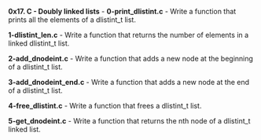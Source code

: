 **0x17. C - Doubly linked lists** - **0-print_dlistint.c** - Write a function that prints all the elements of a dlistint_t list.

**1-dlistint_len.c** - Write a function that returns the number of elements in a linked dlistint_t list.

**2-add_dnodeint.c** - Write a function that adds a new node at the beginning of a dlistint_t list.

**3-add_dnodeint_end.c** - Write a function that adds a new node at the end of a dlistint_t list.

**4-free_dlistint.c** - Write a function that frees a dlistint_t list.

**5-get_dnodeint.c** - Write a function that returns the nth node of a dlistint_t linked list.
